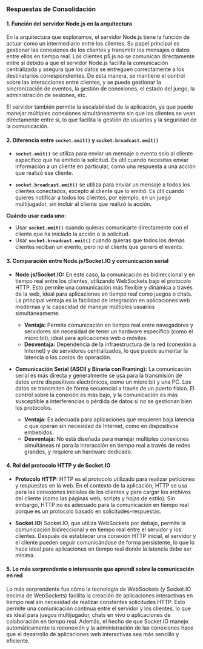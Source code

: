 ### **Respuestas de Consolidación**

#### **1. Función del servidor Node.js en la arquitectura**

En la arquitectura que exploramos, el servidor Node.js tiene la función de actuar como un intermediario entre los clientes. Su papel principal es gestionar las conexiones de los clientes y transmitir los mensajes o datos entre ellos en tiempo real. Los clientes p5.js no se comunican directamente entre sí debido a que el servidor Node.js facilita la comunicación centralizada y asegura que los datos se entreguen correctamente a los destinatarios correspondientes. De esta manera, se mantiene el control sobre las interacciones entre clientes, y se puede gestionar la sincronización de eventos, la gestión de conexiones, el estado del juego, la administración de sesiones, etc.

El servidor también permite la escalabilidad de la aplicación, ya que puede manejar múltiples conexiones simultáneamente sin que los clientes se vean directamente entre sí, lo que facilita la gestión de usuarios y la seguridad de la comunicación.

#### **2. Diferencia entre `socket.emit()` y `socket.broadcast.emit()`**

- **`socket.emit()`** se utiliza para enviar un mensaje o evento solo al cliente específico que ha emitido la solicitud. Es útil cuando necesitas enviar información a un cliente en particular, como una respuesta a una acción que realizó ese cliente.

- **`socket.broadcast.emit()`** se utiliza para enviar un mensaje a todos los clientes conectados, excepto al cliente que lo emitió. Es útil cuando quieres notificar a todos los clientes, por ejemplo, en un juego multijugador, sin incluir al cliente que realizó la acción.

**Cuándo usar cada uno:**
- Usar **`socket.emit()`** cuando quieras comunicarte directamente con el cliente que ha iniciado la acción o la solicitud.
- Usar **`socket.broadcast.emit()`** cuando quieras que todos los demás clientes reciban un evento, pero no el cliente que generó el evento.

#### **3. Comparación entre Node.js/Socket.IO y comunicación serial**

- **Node.js/Socket.IO:** En este caso, la comunicación es bidireccional y en tiempo real entre los clientes, utilizando WebSockets bajo el protocolo HTTP. Esto permite una comunicación más flexible y dinámica a través de la web, ideal para aplicaciones en tiempo real como juegos o chats. La principal ventaja es la facilidad de integración en aplicaciones web modernas y la capacidad de manejar múltiples usuarios simultáneamente.

  - **Ventaja:** Permite comunicación en tiempo real entre navegadores y servidores sin necesidad de tener un hardware específico (como el micro:bit), ideal para aplicaciones web o móviles.
  - **Desventaja:** Dependencia de la infraestructura de la red (conexión a Internet) y de servidores centralizados, lo que puede aumentar la latencia o los costos de operación.

- **Comunicación Serial (ASCII y Binaria con Framing):** La comunicación serial es más directa y generalmente se usa para la transmisión de datos entre dispositivos electrónicos, como un micro:bit y una PC. Los datos se transmiten de forma secuencial a través de un puerto físico. El control sobre la conexión es más bajo, y la comunicación es más susceptible a interferencias o pérdida de datos si no se gestionan bien los protocolos.

  - **Ventaja:** Es adecuada para aplicaciones que requieren baja latencia o que operan sin necesidad de Internet, como en dispositivos embebidos.
  - **Desventaja:** No está diseñada para manejar múltiples conexiones simultáneas ni para la interacción en tiempo real a través de redes grandes, y requiere un hardware dedicado.

#### **4. Rol del protocolo HTTP y de Socket.IO**

- **Protocolo HTTP:** HTTP es el protocolo utilizado para realizar peticiones y respuestas en la web. En el contexto de la aplicación, HTTP se usa para las conexiones iniciales de los clientes y para cargar los archivos del cliente (como las páginas web, scripts y hojas de estilo). Sin embargo, HTTP no es adecuado para la comunicación en tiempo real porque es un protocolo basado en solicitudes-respuestas.

- **Socket.IO:** Socket.IO, que utiliza WebSockets por debajo, permite la comunicación bidireccional y en tiempo real entre el servidor y los clientes. Después de establecer una conexión HTTP inicial, el servidor y el cliente pueden seguir comunicándose de forma persistente, lo que lo hace ideal para aplicaciones en tiempo real donde la latencia debe ser mínima.

#### **5. Lo más sorprendente o interesante que aprendí sobre la comunicación en red**

Lo más sorprendente fue cómo la tecnología de WebSockets (y Socket.IO encima de WebSockets) facilita la creación de aplicaciones interactivas en tiempo real sin necesidad de realizar constantes solicitudes HTTP. Esto permite una comunicación continua entre el servidor y los clientes, lo que es ideal para juegos multijugador, chats en vivo o aplicaciones de colaboración en tiempo real. Además, el hecho de que Socket.IO maneje automáticamente la reconexión y la administración de las conexiones hace que el desarrollo de aplicaciones web interactivas sea más sencillo y eficiente.
